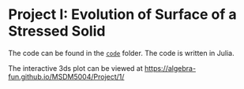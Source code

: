 # Project I: Evolution of Surface of a Stressed Solid

The code can be found in the [`code`](code/) folder. The code is written in Julia. 

The interactive 3ds plot can be viewed at https://algebra-fun.github.io/MSDM5004/Project/1/